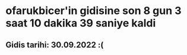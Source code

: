 # ofarukbicer'in gidisine son 8 gun 3 saat 10 dakika 39 saniye kaldi

## Gidis tarihi: 30.09.2022 :(